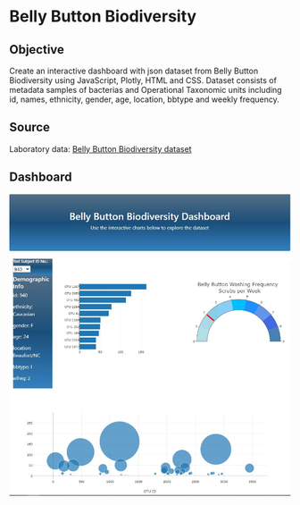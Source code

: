 # Belly Button Biodiversity
## Objective
Create an interactive dashboard with json dataset from Belly Button Biodiversity using JavaScript, Plotly, HTML and CSS. Dataset consists of metadata samples of bacterias and Operational Taxonomic units including id, names, ethnicity, gender, age, location, bbtype and weekly frequency.

## Source
Laboratory data: [Belly Button Biodiversity dataset](http://robdunnlab.com/projects/belly-button-biodiversity/)

## Dashboard
![Dashboard](Dashboard.jpg)
